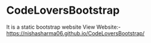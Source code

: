 # CodeLoversBootstrap
It is a static bootstrap website
View Website:-https://nishasharma06.github.io/CodeLoversBootstrap/
